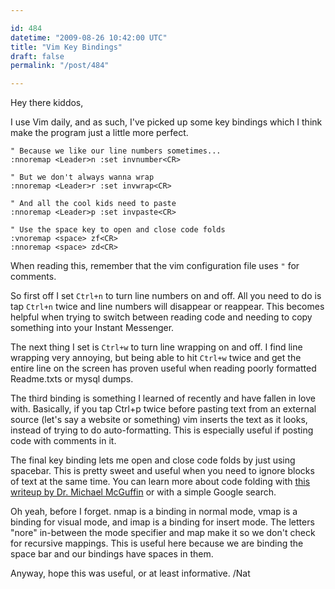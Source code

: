 ```yaml
---

id: 484
datetime: "2009-08-26 10:42:00 UTC"
title: "Vim Key Bindings"
draft: false
permalink: "/post/484"

---
```


Hey there kiddos,

I use Vim daily, and as such, I've picked up some key bindings which I think make the program just a little more perfect.

```markup
" Because we like our line numbers sometimes...
:nnoremap <Leader>n :set invnumber<CR>

" But we don't always wanna wrap
:nnoremap <Leader>r :set invwrap<CR>

" And all the cool kids need to paste
:nnoremap <Leader>p :set invpaste<CR>

" Use the space key to open and close code folds
:vnoremap <space> zf<CR>
:nnoremap <space> zd<CR>

```

When reading this, remember that the vim configuration file uses `"` for comments.

So first off I set `Ctrl+n` to turn line numbers on and off. All you need to do is tap `Ctrl+n` twice and line numbers will disappear or reappear. This becomes helpful when trying to switch between reading code and needing to copy something into your Instant Messenger.

The next thing I set is `Ctrl+w` to turn line wrapping on and off. I find line wrapping very annoying, but being able to hit `Ctrl+w` twice and get the entire line on the screen has proven useful when reading poorly formatted Readme.txts or mysql dumps.

The third binding is something I learned of recently and have fallen in love with. Basically, if you tap Ctrl\+p twice before pasting text from an external source \(let's say a website or something\) vim inserts the text as it looks, instead of trying to do auto-formatting. This is especially useful if posting code with comments in it.

The final key binding lets me open and close code folds by just using spacebar. This is pretty sweet and useful when you need to ignore blocks of text at the same time. You can learn more about code folding with [this writeup by Dr. Michael McGuffin](https://www.dgp.toronto.edu/~mjmcguff/learn/vim/folding.txt) or with a simple Google search.

Oh yeah, before I forget. nmap is a binding in normal mode, vmap is a binding for visual mode, and imap is a binding for insert mode. The letters "nore" in-between the mode specifier and map make it so we don't check for recursive mappings. This is useful here because we are binding the space bar and our bindings have spaces in them.

Anyway, hope this was useful, or at least informative.
/Nat

